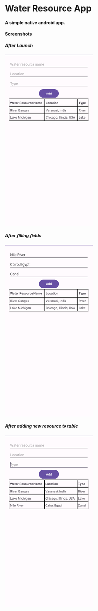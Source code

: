 # Water Resource App
#### A simple native android app.

#### Screenshots
##### After Launch
![After Launch](screenshots/image%201.png)

##### After filling fields
![After filling fields](screenshots/image%202.png)

##### After adding new resource to table
![After adding new resource to table](screenshots/image%203.png)